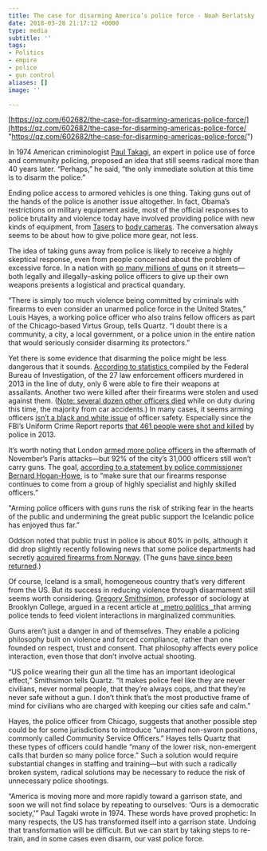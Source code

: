 ```yaml
---
title: The case for disarming America’s police force - Noah Berlatsky
date: 2018-03-28 21:17:12 +0000
type: media
subtitle: ''
tags:
- Politics
- empire
- police
- gun control
aliases: []
image: ''

---
```

[https://qz.com/602682/the-case-for-disarming-americas-police-force/](https://qz.com/602682/the-case-for-disarming-americas-police-force/ "https://qz.com/602682/the-case-for-disarming-americas-police-force/")

In 1974 American criminologist [Paul Takagi](https://www.socialjusticejournal.org/pdf_free/1Takagi.pdf), an expert in police use of force and community policing, proposed an idea that still seems radical more than 40 years later. “Perhaps,” he said, “the only immediate solution at this time is to disarm the police.”

Ending police access to armored vehicles is one thing. Taking guns out of the hands of the police is another issue altogether. In fact, Obama’s restrictions on military equipment aside, most of the official responses to police brutality and violence today have involved providing police with new kinds of equipment, from [Tasers](https://qz.com/588277/rahm-emanuels-big-fat-taser-lie/) to [body cameras](http://kernelmag.dailydot.com/issue-sections/staff-editorials/15453/robocop-cyborg-policing-body-cams/). The conversation always seems to be about how to give police more gear, not less.

The idea of taking guns away from police is likely to receive a highly skeptical response, even from people concerned about the problem of excessive force. In a nation with [so many millions of guns](https://www.washingtonpost.com/news/wonk/wp/2015/10/05/guns-in-the-united-states-one-for-every-man-woman-and-child-and-then-some/) on it streets—both legally and illegally–asking police officers to give up their own weapons presents a logistical and practical quandary.

“There is simply too much violence being committed by criminals with firearms to even consider an unarmed police force in the United States,” Louis Hayes, a working police officer who also trains fellow officers as part of the Chicago-based Virtus Group, tells Quartz. “I doubt there is a community, a city, a local government, or a police union in the entire nation that would seriously consider disarming its protectors.”

Yet there is some evidence that disarming the police might be less dangerous that it sounds. [According to statistics ](https://www.fbi.gov/about-us/cjis/ucr/leoka/2013/officers-feloniously-killed/felonious_topic_page_-2013)compiled by the Federal Bureau of Investigation, of the 27 law enforcement officers murdered in 2013 in the line of duty, only 6 were able to fire their weapons at assailants. Another two were killed after their firearms were stolen and used against them. ([Note: several dozen other officers died](http://crimeblog.dallasnews.com/2015/09/statistics-show-being-a-cop-isnt-all-that-deadly-but-its-still-dangerous-work.html/) while on duty during this time, the majority from car accidents.) In many cases, it seems arming officers [isn’t a black and white issue](http://www.huffingtonpost.com/blake-fleetwood/how-dangerous-is-police-w_b_6373798.html) of officer safety. Especially since the FBI’s Uniform Crime Report reports [that 461 people were shot and killed](http://thinkprogress.org/justice/2014/11/13/3591466/heres-what-we-know-about-who-police-killed-in-2013/) by police in 2013.

It’s worth noting that London [armed more police officers](http://www.worldpoliticsreview.com/articles/17671/london-police-increase-number-of-officers-who-are-armed?utm_source=Active+Subscribers&utm_campaign=ae57fa66e5-MR_011416&utm_medium=email&utm_term=0_35c49cbd51-ae57fa66e5-64194921) in the aftermath of November’s Paris attacks—but 92% of the city’s 31,000 officers still won’t carry guns. The goal, [according to a statement by police commissioner Bernard Hogan-Howe](https://www.rt.com/uk/328914-london-armed-terror-police/), is to “make sure that our firearms response continues to come from a group of highly specialist and highly skilled officers.”

"Arming police officers with guns runs the risk of striking fear in the hearts of the public and undermining the great public support the Icelandic police has enjoyed thus far.”

Oddson noted that public trust in police is about 80% in polls, although it did drop slightly recently following news that some police departments had secretly [acquired firearms from Norway](http://icelandreview.com/news/2015/05/22/norwegian-guns-still-iceland). (The guns [have since been returned](http://icelandreview.com/news/2015/06/25/guns-returned-norway-passenger-jet).)

Of course, Iceland is a small, homogeneous country that’s very different from the US. But its success in reducing violence through disarmament still seems worth considering. [Gregory Smithsimon](http://www.brooklyn.cuny.edu/web/academics/faculty/faculty_profile.jsp?faculty=870), professor of sociology at Brooklyn College, argued in a recent article at [_metro politics _](http://www.metropolitiques.eu/Disarm-the-Police.html)that arming police tends to feed violent interactions in marginalized communities.

Guns aren’t just a danger in and of themselves. They enable a policing philosophy built on violence and forced compliance, rather than one founded on respect, trust and consent. That philosophy affects every police interaction, even those that don’t involve actual shooting.

“US police wearing their gun all the time has an important ideological effect,” Smithsimon tells Quartz. “It makes police feel like they are never civilians, never normal people, that they’re always cops, and that they’re never safe without a gun. I don’t think that’s the most productive frame of mind for civilians who are charged with keeping our cities safe and calm.”

Hayes, the police officer from Chicago, suggests that another possible step could be for some jurisdictions to introduce “unarmed non-sworn positions, commonly called Community Service Officers.” Hayes tells Quartz that these types of officers could handle “many of the lower risk, non-emergent calls that burden so many police force.” Such a solution would require substantial changes in staffing and training—but with such a radically broken system, radical solutions may be necessary to reduce the risk of unnecessary police shootings.

“America is moving more and more rapidly toward a garrison state, and soon we will not find solace by repeating to ourselves: ‘Ours is a democratic society,'” Paul Tagaki wrote in 1974. These words have proved prophetic: In many respects, the US has transformed itself into a garrison state. Undoing that transformation will be difficult. But we can start by taking steps to re-train, and in some cases even disarm, our vast police force.
